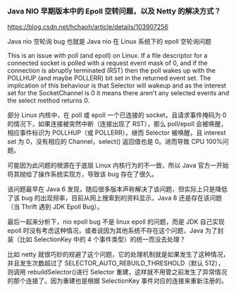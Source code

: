 ### Java NIO 早期版本中的 Epoll 空转问题，以及 Netty 的解决方式？

https://blog.csdn.net/hchaoh/article/details/103907256

Java nio 空轮询 bug 也就是 Java nio 在 Linux 系统下的 epoll 空轮询问题

This is an issue with poll (and epoll) on Linux. If a file descriptor for a connected socket is polled with a request event mask of 0, and if the connection is abruptly terminated (RST) then the poll wakes up with the POLLHUP (and maybe POLLERR) bit set in the returned event set. The implication of this behaviour is that Selector will wakeup and as the interest set for the SocketChannel is 0 it means there aren't any selected events and the select method returns 0.

部分 Linux 内核中，在 poll 或 epoll 一个已连接的 socket，且请求事件掩码为 0 的情况下，如果连接被突然中断（连接出现了 RST），那么 poll/epoll 会被唤醒，相应事件标识为 POLLHUP（或 POLLERR）。继而 Selector 被唤醒，且 interest set 为 0，没有相应的 Channel，select() 返回值也是 0。进而导致 CPU 100%问题。

可能因为此问题的根源在于底层 Linux 内核行为的不一致，所以 Java 官方一开始将其抛给了操作系统实现方，导致该 bug 存在了很久。

该问题最早在 Java 6 发现，随后很多版本声称解决了该问题，但实际上只是降低了该 bug 的出现频率，目前从网上搜索到的资料显示，Java 8 还是存在该问题（当 Thrift 遇到 JDK Epoll Bug）。

最后一起来分析下，nio epoll bug 不是 linux epoll 的问题，而是 JDK 自己实现 epoll 时没有考虑这种情况，或者说因为其他系统不存在这个问题，Java 为了封装（比如 SelectionKey 中的 4 个事件类型）的统一而没去处理？

比如 netty 就很巧妙的规避了这个问题，它的处理机制就是如果发生了这种情况，并且发生次数超过了 SELECTOR_AUTO_REBUILD_THRESHOLD（默认 512），则调用 rebuildSelector()进行 Selector 重建，这样就不用管之前发生了异常情况的那个连接了。因为重建也是根据 SelectionKey 事件对应的连接来重新注册的。
